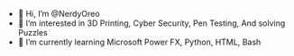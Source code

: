 - 👋 Hi, I’m @NerdyOreo
- 👀 I’m interested in 3D Printing, Cyber Security, Pen Testing, And solving Puzzles
- 🌱 I’m currently learning Microsoft Power FX, Python, HTML, Bash
<!---
NerdyOreo/NerdyOreo is a ✨ special ✨ repository because its `README.md` (this file) appears on your GitHub profile.
You can click the Preview link to take a look at your changes.
--->
